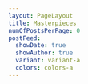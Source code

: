 ```yaml
---
layout: PageLayout
title: Masterpieces
numOfPostsPerPage: 0
postFeed:
  showDate: true
  showAuthor: true
  variant: variant-a
  colors: colors-a
---
```

